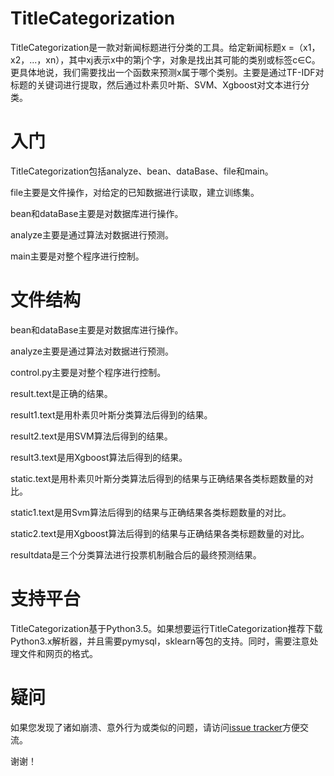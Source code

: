 # TitleCategorization

TitleCategorization是一款对新闻标题进行分类的工具。给定新闻标题x =（x1，x2，...，xn），其中xj表示x中的第j个字，对象是找出其可能的类别或标签c∈C。更具体地说，我们需要找出一个函数来预测x属于哪个类别。主要是通过TF-IDF对标题的关键词进行提取，然后通过朴素贝叶斯、SVM、Xgboost对文本进行分类。

# 入门

TitleCategorization包括analyze、bean、dataBase、file和main。

file主要是文件操作，对给定的已知数据进行读取，建立训练集。

bean和dataBase主要是对数据库进行操作。

analyze主要是通过算法对数据进行预测。

main主要是对整个程序进行控制。

# 文件结构

bean和dataBase主要是对数据库进行操作。

analyze主要是通过算法对数据进行预测。

control.py主要是对整个程序进行控制。

result.text是正确的结果。

result1.text是用朴素贝叶斯分类算法后得到的结果。

result2.text是用SVM算法后得到的结果。

result3.text是用Xgboost算法后得到的结果。

static.text是用朴素贝叶斯分类算法后得到的结果与正确结果各类标题数量的对比。

static1.text是用Svm算法后得到的结果与正确结果各类标题数量的对比。

static2.text是用Xgboost算法后得到的结果与正确结果各类标题数量的对比。

resultdata是三个分类算法进行投票机制融合后的最终预测结果。

# 支持平台

TitleCategorization基于Python3.5。如果想要运行TitleCategorization推荐下载Python3.x解析器，并且需要pymysql，sklearn等包的支持。同时，需要注意处理文件和网页的格式。

# 疑问

如果您发现了诸如崩溃、意外行为或类似的问题，请访问[issue tracker](https://github.com/ranmengyuan/TitleCategorization/issues)方便交流。

谢谢！
